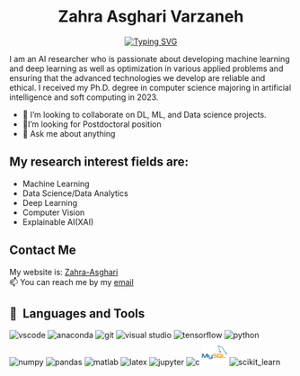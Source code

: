 <div align="center">
   <h1> Zahra Asghari Varzaneh</h1>
</div>

<div align="center">
    
[![Typing SVG](https://readme-typing-svg.herokuapp.com?font=Fira+Code&duration=3500&pause=500&center=true&vCenter=true&width=435&lines=PhD+of+Computer+Science;DL+%26+ML+Researcher)](https://github.com/Zahra-Asghari)    
</div>

I am an AI researcher who is passionate about developing machine learning and deep learning as well as optimization in various applied problems and ensuring that the advanced technologies we develop are reliable and ethical. I received my Ph.D. degree in computer science majoring in artificial intelligence and soft computing in 2023.
- 🌱 I’m looking to collaborate on DL, ML, and Data science projects.
- 🌱I’m looking for Postdoctoral position
- 💬 Ask me about anything
  
## My research interest fields are:
   -  Machine Learning
   -  Data Science/Data Analytics
   -  Deep Learning
   -  Computer Vision
   -  Explainable AI(XAI)
## Contact Me
 My website is: [Zahra-Asghari](https://zahra-asghari.github.io/)<br>
 📫 You can reach me by my [email](mailto:zasghari.606@gmail.com)
  
<h2> 🔧 &nbsp;Languages and Tools</h2>
<p align="left">
<img src="https://cdn.jsdelivr.net/gh/devicons/devicon/icons/vscode/vscode-original.svg" alt="vscode" width="45" height="45"/>
<img src="https://cdn.jsdelivr.net/gh/devicons/devicon/icons/anaconda/anaconda-original.svg" alt="anaconda" width="45" height="45"/>
<img src="https://cdn.jsdelivr.net/gh/devicons/devicon/icons/git/git-original.svg" alt="git" width="45" height="45"/>   
<img src="https://cdn.jsdelivr.net/gh/devicons/devicon/icons/visualstudio/visualstudio-plain.svg" alt="visual studio" width="45" height="45"/>
<img src="https://cdn.jsdelivr.net/gh/devicons/devicon/icons/tensorflow/tensorflow-original.svg" alt="tensorflow" width="45" height="45"/>
<img src="https://cdn.jsdelivr.net/gh/devicons/devicon/icons/python/python-original.svg" alt="python" width="45" height="45"/>
<img src="https://cdn.jsdelivr.net/gh/devicons/devicon/icons/numpy/numpy-original.svg" alt="numpy" width="45" height="45"/>
<img src="https://cdn.jsdelivr.net/gh/devicons/devicon/icons/pandas/pandas-original.svg" alt="pandas" width="45" height="45"/>
<img src="https://cdn.jsdelivr.net/gh/devicons/devicon/icons/matlab/matlab-original.svg" alt="matlab" width="45" height="45"/>
<img src="https://cdn.jsdelivr.net/gh/devicons/devicon/icons/latex/latex-original.svg" alt="latex" width="45" height="45"/>
<img src="https://cdn.jsdelivr.net/gh/devicons/devicon/icons/jupyter/jupyter-original-wordmark.svg" alt="jupyter" width="45" height="45"/>
<img src="https://cdn.jsdelivr.net/gh/devicons/devicon/icons/c/c-original.svg" alt="c" width="45" height="45"/>
<img src="https://raw.githubusercontent.com/devicons/devicon/master/icons/mysql/mysql-original-wordmark.svg" alt="mysql" width="45" height="45"/>
 <img src="https://upload.wikimedia.org/wikipedia/commons/0/05/Scikit_learn_logo_small.svg" alt="scikit_learn" width="48" height="48"/>
   
